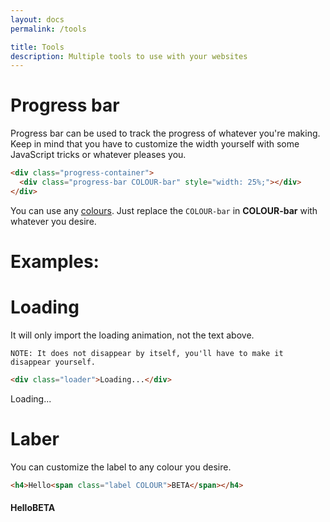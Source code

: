 ```yaml
---
layout: docs
permalink: /tools

title: Tools
description: Multiple tools to use with your websites
---
```

# Progress bar
Progress bar can be used to track the progress of whatever you're making.
Keep in mind that you have to customize the width yourself with some JavaScript tricks or whatever pleases you.
```html
<div class="progress-container">
  <div class="progress-bar COLOUR-bar" style="width: 25%;"></div>
</div>
```

You can use any [colours](/colours). Just replace the `COLOUR-bar` in **COLOUR-bar** with whatever you desire.

# Examples:
<style>.progress-container { margin-bottom: .75em; }</style>

<div class="progress-container">
  <div class="progress-bar sun-flower-bar" style="width: 0%;"></div>
</div>

<div class="progress-container">
  <div class="progress-bar sun-flower-bar" style="width: 25%;"></div>
</div>

<div class="progress-container">
  <div class="progress-bar sun-flower-bar" style="width: 50%;"></div>
</div>

<div class="progress-container">
  <div class="progress-bar sun-flower-bar" style="width: 75%;"></div>
</div>

<div class="progress-container">
  <div class="progress-bar sun-flower-bar" style="width: 100%;"></div>
</div>

# Loading
It will only import the loading animation, not the text above.

`NOTE: It does not disappear by itself, you'll have to make it disappear yourself.`

```html
<div class="loader">Loading...</div>
```

<div class="loader">Loading...</div>

# Laber
You can customize the label to any colour you desire.
```html
<h4>Hello<span class="label COLOUR">BETA</span></h4>
```
<h4>Hello<span class="label sun-flower black-text">BETA</span></h4>
